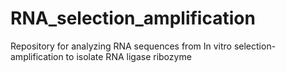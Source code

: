 # RNA_selection_amplification
Repository for analyzing RNA sequences from In vitro selection-amplification to isolate RNA ligase ribozyme
